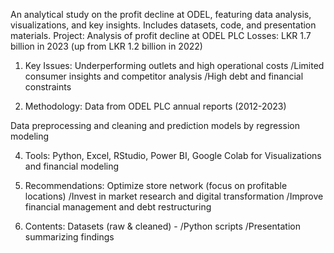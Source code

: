 An analytical study on the profit decline at ODEL, featuring data analysis, visualizations, and key insights. Includes datasets, code, and presentation materials.
Project: Analysis of profit decline at ODEL PLC
Losses: LKR 1.7 billion in 2023 (up from LKR 1.2 billion in 2022)

1. Key Issues:
Underperforming outlets and high operational costs
 /Limited consumer insights and competitor analysis
 /High debt and financial constraints

2. Methodology:
Data from ODEL PLC annual reports (2012-2023)

Data preprocessing and cleaning and prediction models by regression modeling

4. Tools: Python, Excel, RStudio, Power BI, Google Colab for 
Visualizations and financial modeling

5. Recommendations:
Optimize store network (focus on profitable locations)
 /Invest in market research and digital transformation
 /Improve financial management and debt restructuring

6. Contents:
Datasets (raw & cleaned) - 
 /Python scripts 
 /Presentation summarizing findings
